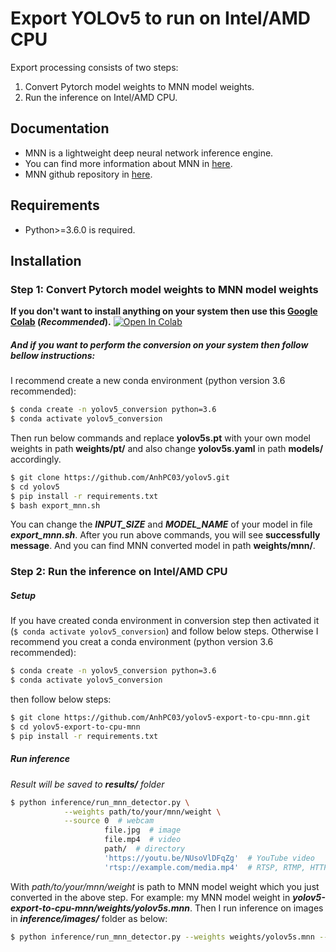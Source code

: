 # Export YOLOv5 to run on Intel/AMD CPU
Export processing consists of two steps:
1. Convert Pytorch model weights to MNN model weights.
2. Run the inference on Intel/AMD CPU.

## Documentation
- MNN is a lightweight deep neural network inference engine.
- You can find more information about MNN in [here](https://www.yuque.com/mnn/en/about).
- MNN github repository in [here](https://github.com/alibaba/MNN).

## Requirements
- Python>=3.6.0 is required.

## Installation
### Step 1: Convert Pytorch model weights to MNN model weights

**If you don't want to install anything on your system then use this [Google Colab](https://colab.research.google.com/drive/1oZN9azdFyrlbzeVcGaqdddJ_YVatVTJJ?usp=sharing) (*Recommended*).**  [![Open In Colab](https://colab.research.google.com/assets/colab-badge.svg)](https://colab.research.google.com/drive/1oZN9azdFyrlbzeVcGaqdddJ_YVatVTJJ?usp=sharing)

##### And if you want to perform the conversion on your system then follow bellow instructions:

I recommend create a new conda environment (python version 3.6 recommended): 

```bash
$ conda create -n yolov5_conversion python=3.6
$ conda activate yolov5_conversion
```

Then run below commands and replace **yolov5s.pt** with your own model weights in path **weights/pt/** and also change **yolov5s.yaml** in path **models/** accordingly. 

```bash
$ git clone https://github.com/AnhPC03/yolov5.git
$ cd yolov5
$ pip install -r requirements.txt
$ bash export_mnn.sh 
```
You can change the ***INPUT_SIZE*** and ***MODEL_NAME*** of your model in file ***export_mnn.sh***.
After you run above commands, you will see **successfully message**. And you can find MNN converted model in path **weights/mnn/**.

### Step 2: Run the inference on Intel/AMD CPU
##### Setup

If you have created conda environment in conversion step then activated it (`$ conda activate yolov5_conversion`) and follow below steps. Otherwise I recommend you creat a conda environment (python version 3.6 recommended): 

```bash
$ conda create -n yolov5_conversion python=3.6
$ conda activate yolov5_conversion
```

then follow below steps:

```bash
$ git clone https://github.com/AnhPC03/yolov5-export-to-cpu-mnn.git
$ cd yolov5-export-to-cpu-mnn
$ pip install -r requirements.txt
```

##### Run inference
*Result will be saved to **results/** folder*
```bash
$ python inference/run_mnn_detector.py \
            --weights path/to/your/mnn/weight \
            --source 0  # webcam
                     file.jpg  # image 
                     file.mp4  # video
                     path/  # directory
                     'https://youtu.be/NUsoVlDFqZg'  # YouTube video
                     'rtsp://example.com/media.mp4'  # RTSP, RTMP, HTTP stream
```
With *path/to/your/mnn/weight* is path to MNN model weight which you just converted in the above step.
For example: my MNN model weight in ***yolov5-export-to-cpu-mnn/weights/yolov5s.mnn***. Then I run inference on images in ***inference/images/*** folder as below:
```bash
$ python inference/run_mnn_detector.py --weights weights/yolov5s.mnn --source inference/images
```